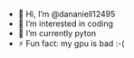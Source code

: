 - 👋 Hi, I’m @dananiell12495
- 👀 I’m interested in coding
- 🌱 I’m currently pyton
- ⚡ Fun fact: my gpu is bad :-(

<!---
dananiell12495/dananiell12495 is a ✨ special ✨ repository because its `README.md` (this file) appears on your GitHub profile.
You can click the Preview link to take a look at your changes.
--->

